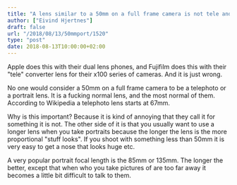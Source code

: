 ```yaml
---
title: "A lens similar to a 50mm on a full frame camera is not tele and it is not a portrait lens."
author: ["Eivind Hjertnes"]
draft: false
url: "/2018/08/13/50mmport/1520"
type: "post"
date: 2018-08-13T10:00:00+02:00
---
```


Apple does this with their dual lens phones, and Fujifilm does this with
their "tele" converter lens for their x100 series of cameras. And it is
just wrong.

No one would consider a 50mm on a full frame camera to be a telephoto or
a portrait lens. It is a fucking normal lens, and the most normal of
them. According to Wikipedia a telephoto lens starts at 67mm.

Why is this important? Because it is kind of annoying that they call it
for something it is not. The other side of it is that you usually want
to use a longer lens when you take portraits because the longer the lens
is the more proportional "stuff looks". If you shoot with something less
than 50mm it is very easy to get a nose that looks huge etc.

A very popular portrait focal length is the 85mm or 135mm. The longer
the better, except that when who you take pictures of are too far away
it becomes a little bit difficult to talk to them.
